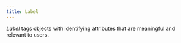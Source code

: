 ```yaml
---
title: Label
---
```


*Label* tags objects with identifying attributes that are meaningful and relevant to users.